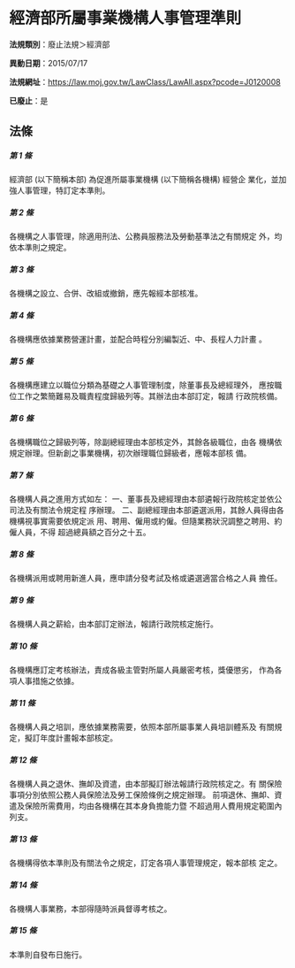 # 經濟部所屬事業機構人事管理準則

**法規類別**：廢止法規＞經濟部

**異動日期**：2015/07/17  

**法規網址**：https://law.moj.gov.tw/LawClass/LawAll.aspx?pcode=J0120008

**已廢止**：是



## 法條
##### 第 1 條
經濟部 (以下簡稱本部) 為促進所屬事業機構 (以下簡稱各機構) 經營企
業化，並加強人事管理，特訂定本準則。

##### 第 2 條
各機構之人事管理，除適用刑法、公務員服務法及勞動基準法之有關規定
外，均依本準則之規定。

##### 第 3 條
各機構之設立、合併、改組或撤銷，應先報經本部核准。

##### 第 4 條
各機構應依據業務營運計畫，並配合時程分別編製近、中、長程人力計畫
。

##### 第 5 條
各機構應建立以職位分類為基礎之人事管理制度，除董事長及總經理外，
應按職位工作之繁簡難易及職責程度歸級列等。其辦法由本部訂定，報請
行政院核備。

##### 第 6 條
各機構職位之歸級列等，除副總經理由本部核定外，其餘各級職位，由各
機構依規定辦理。但新創之事業機構，初次辦理職位歸級者，應報本部核
備。

##### 第 7 條
各機構人員之進用方式如左：
一、董事長及總經理由本部遴報行政院核定並依公司法及有關法令規定程
    序辦理。
二、副總經理由本部遴選派用，其餘人員得由各機構視事實需要依規定派
    用、聘用、僱用或約僱。但隨業務狀況調整之聘用、約僱人員，不得
    超過總員額之百分之十五。


##### 第 8 條
各機構派用或聘用新進人員，應申請分發考試及格或遴選適當合格之人員
擔任。

##### 第 9 條
各機構人員之薪給，由本部訂定辦法，報請行政院核定施行。

##### 第 10 條
各機構應訂定考核辦法，責成各級主管對所屬人員嚴密考核，獎優懲劣，
作為各項人事措施之依據。

##### 第 11 條
各機構人員之培訓，應依據業務需要，依照本部所屬事業人員培訓體系及
有關規定，擬訂年度計畫報本部核定。

##### 第 12 條
各機構人員之退休、撫卹及資遣，由本部擬訂辦法報請行政院核定之。有
關保險事項分別依照公務人員保險法及勞工保險條例之規定辦理。
前項退休、撫卹、資遣及保險所需費用，均由各機構在其本身負擔能力暨
不超過用人費用規定範圍內列支。

##### 第 13 條
各機構得依本準則及有關法令之規定，訂定各項人事管理規定，報本部核
定之。

##### 第 14 條
各機構人事業務，本部得隨時派員督導考核之。

##### 第 15 條
本準則自發布日施行。


